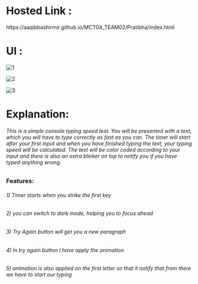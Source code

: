 <h1>Hosted Link :</h1>
https://aaqibbashirmir.github.io/MCT04_TEAM02/Pratibha/index.html

<h1>UI :</h1>

![1](https://github.com/AaqibBashirMir/MCT04_TEAM02/assets/129493126/205276c4-7a17-42ce-abe8-9a54bb603d5e)

![2](https://github.com/AaqibBashirMir/MCT04_TEAM02/assets/129493126/564222e4-5d07-47d4-b9a2-1cb13669c313)

![3](https://github.com/AaqibBashirMir/MCT04_TEAM02/assets/129493126/8520e306-6d57-4672-9bb7-9ead0575049b)

<h1>Explanation:</h1>
<h6>This is a simple console typing speed test. You will be presented with a text, which you will have to type correctly as fast as you can. The timer will start after your first input and when you have finished typing the text, your typing speed will be calculated. The text will be color coded according to your input and there is also an extra blinker on top to notify you if you have typed anything wrong.</h6>

<h3>Features:</h3>
<h6>1) Timer starts when you strike the first key</h6>
<h6>2) you can switch to dark mode, helping you to focus ahead</h6>
<h6>3) Try Again button will get you a new paragraph</h6>
<h6>4) In try again button I have apply the animation</h6>
<h6>5) animation is also applied on the first letter so that it notify that from there we have to start our typing</h6>










